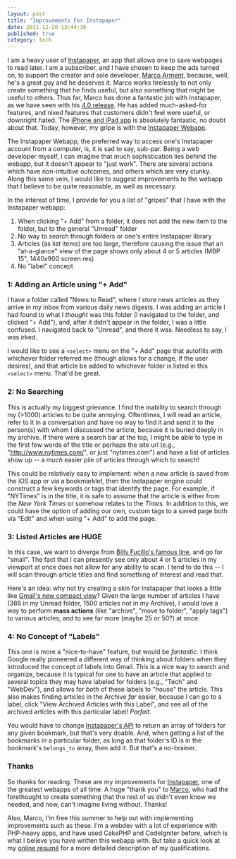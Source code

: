 ```yaml
---
layout: post
title: "Improvements For Instapaper"
date: 2011-12-20 12:44:36 
published: true
category: tech
---
```


I am a heavy user of [Instapaper][], an app that allows one to save webpages to read later. I am a subscriber, and I have chosen to keep the ads turned on, to support the creator and sole developer, [Marco Arment][marco], because, well, he's a great guy and he deserves it. Marco works tirelessly to not only create something that he finds useful, but also something that might be useful to others. Thus far, Marco has done a fantastic job with Instapaper, as we have seen with his [4.0 release](http://www.marco.org/2011/10/17/instapaper-4-released). He has added much-asked-for features, and nixed features that customers didn't feel were useful, or downright hated. The [iPhone and iPad app][instapaper_ios] is absolutely fantastic, no doubt about that. Today, however, my gripe is with the [Instapaper Webapp][instapaper].

The Instapaper Webapp, the preferred way to access one's Instapaper account from a computer, is, it is sad to say, sub-par. Being a web developer myself, I can imagine that much sophistication lies behind the webapp, but it doesn't appear to "just work". There are several actions which have non-intuitive outcomes, and others which are very clunky. Along this same vein, I would like to suggest improvements to the webapp that I believe to be quite reasonable, as well as necessary.

In the interest of time, I provide for you a list of "gripes" that I have with the Instapaper webapp:

1. When clicking "+ Add" from a folder, it does not add the new item to the folder, but to the general "Unread" folder
2. No way to search through folders or one's entire Instapaper library
3. Articles (as list items) are too large, therefore causing the issue that an "at-a-glance" view of the page shows only about 4 or 5 articles (MBP 15", 1440x900 screen res)
4. No "label" concept

### 1: Adding an Article using "+ Add"

I have a folder called "News to Read", where I store news articles as they arrive in my inbox from various daily news digests. I was adding an article I had found to what I _thought_ was this folder (I navigated to the folder, and clicked "+ Add"), and, after it didn't appear in the folder, I was a little confused. I navigated back to "Unread", and there it was. Needless to say, I was irked.

I would like to see a `<select>` menu on the "+ Add" page that autofills with whichever folder referred me (though allows for a change, if the user desires), and that article be added to whichever folder is listed in this `<select>` menu. That'd be great.

### 2:  No Searching

This is actually my biggest grievance. I find the inability to search through my (>1000) articles to be quite annoying. Oftentimes, I will read an article, refer to it in a conversation and have no way to find it and send it to the person(s) with whom I discussed the article, because it is buried deeply in my archive. If there were a search bar at the top, I might be able to type in the first few words of the title or perhaps the site url (e.g., "http://www.nytimes.com/", or just "nytimes.com") and have a list of articles show up -- a _much_ easier pile of articles through which to search!

This could be relatively easy to implement: when a new article is saved from the iOS app or via a bookmarklet, then the Instapaper engine could construct a few keywords or tags that identify the page. For example, if "NYTimes" is in the title, it is safe to assume that the article is either from the _New York Times_ or somehow relates to the _Times_. In addition to this, we could have the option of adding our own, custom tags to a saved page both via "Edit" and when using "+ Add" to add the page. 

### 3: Listed Articles are HUGE

In this case, we want to diverge from [Billy Fucillo's famous line](http://www.youtube.com/watch?v=DXRaboSo70A), and go for "small". The fact that I can presently see only about 4 or 5 articles in my viewport at once does not allow for any ability to scan. I tend to do this -- I will scan through article titles and find something of interest and read that.

Here's an idea: why not try creating a skin for Instapaper that looks a little like [Gmail's new compact view](http://www.cravingtech.com/gmail-gets-compact-layout-and-better-search.html)? Given the large number of articles I have (386 in my Unread folder, 1500 articles not in my Archive), I would love a way to perform **mass actions** (like "archive", "move to folder", "apply tags") to various articles, and to see far more (maybe 25 or 50?) at once.

### 4: No Concept of "Labels"

This one is more a "nice-to-have" feature, but would be _fantastic_. I think Google really pioneered a different way of thinking about folders when they introduced the concept of labels into Gmail. This is a nice way to search and organize, because it is typical for one to have an article that applied to several topics they may have labeled for folders (e.g., "Tech" and "WebDev"), and allows for _both_ of these labels to "house" the article. This also makes finding articles in the Archive _far_ easier, because I can go to a label, click "View Archived Articles with this Label", and see all of the archived articles with this particular label! _Parfait._

You would have to change [Instapaper's API](http://www.instapaper.com/api/full) to return an array of folders for any given bookmark, but that's very doable. And, when getting a list of the bookmarks in a particular folder, as long as that folder's ID is in the bookmark's `belongs_to` array, then add it. But that's a no-brainer.

### Thanks

So thanks for reading. These are my improvements for [Instapaper][], one of the greatest webapps of all time. A huge "thank you" to [Marco][marco], who had the forethought to create something that the rest of us didn't even know we needed, and now, can't imagine living without. Thanks!

Also, Marco, I'm free this summer to help out with implementing improvements such as these. I'm a webdev with a lot of experience with PHP-heavy apps, and have used CakePHP and CodeIgniter before, which is what I believe you have written this webapp with. But take a quick look at my [online resumé][] for a more detailed description of my qualifications.

[Instapaper]: http://www.instapaper.com/
[marco]: http://www.marco.org/
[instapaper_ios]: http://itunes.apple.com/us/app/instapaper/id288545208?mt=8%3FpartnerId%3D30
[online resumé]: http://www.parkermoore.de/